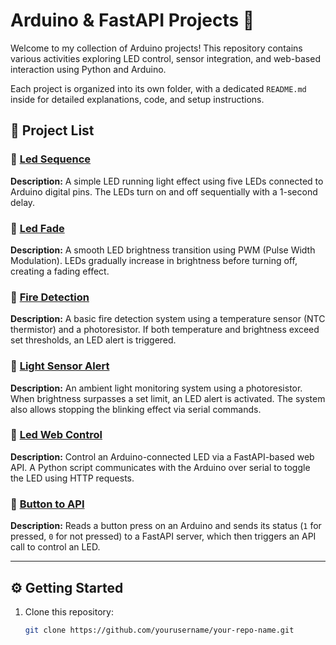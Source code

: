 # Arduino & FastAPI Projects 🚀

Welcome to my collection of Arduino projects! This repository contains various activities exploring LED control, sensor integration, and web-based interaction using Python and Arduino.

Each project is organized into its own folder, with a dedicated `README.md` inside for detailed explanations, code, and setup instructions.

## 📂 **Project List**  

### 🔹 **[Led Sequence](./Led%20Sequence/)**
**Description:** A simple LED running light effect using five LEDs connected to Arduino digital pins. The LEDs turn on and off sequentially with a 1-second delay.

### 🔹 **[Led Fade](./Led%20Fade/)**
**Description:** A smooth LED brightness transition using PWM (Pulse Width Modulation). LEDs gradually increase in brightness before turning off, creating a fading effect.

### 🔹 **[Fire Detection](./Fire%20Detection/)**
**Description:** A basic fire detection system using a temperature sensor (NTC thermistor) and a photoresistor. If both temperature and brightness exceed set thresholds, an LED alert is triggered.

### 🔹 **[Light Sensor Alert](./Light%20Sensor%20Alert/)**
**Description:** An ambient light monitoring system using a photoresistor. When brightness surpasses a set limit, an LED alert is activated. The system also allows stopping the blinking effect via serial commands.

### 🔹 **[Led Web Control](./Led%20Web%20Control/)**
**Description:** Control an Arduino-connected LED via a FastAPI-based web API. A Python script communicates with the Arduino over serial to toggle the LED using HTTP requests.

### 🔹 **[Button to API](./Button%20to%20API/)**
**Description:** Reads a button press on an Arduino and sends its status (`1` for pressed, `0` for not pressed) to a FastAPI server, which then triggers an API call to control an LED.

---

## ⚙️ **Getting Started**
1. Clone this repository:
   ```sh
   git clone https://github.com/yourusername/your-repo-name.git
